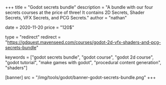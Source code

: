 +++
title = "Godot secrets bundle"
description = "A bundle with our four secrets courses at the price of three! It contains 2D Secrets, Shader Secrets, VFX Secrets, and PCG Secrets."
author = "nathan"

date = 2020-11-20
price = "120$"

type = "redirect"
redirect = "https://gdquest.mavenseed.com/courses/godot-2d-vfx-shaders-and-pcg-secrets-bundle"

keywords = ["godot secrets bundle", "godot course", "godot 2d course", "godot tutorial", "make games with godot", "procedural content generation", "shaders"]

[banner]
src = "/img/tools/godot/banner-godot-secrets-bundle.png"
+++
